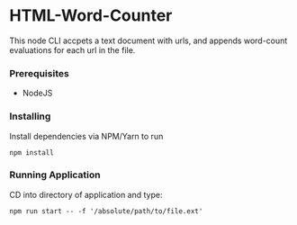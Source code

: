 # HTML-Word-Counter

This node CLI accpets a text document with urls, and appends word-count evaluations for each url in the file.

### Prerequisites

- NodeJS

### Installing

Install dependencies via NPM/Yarn to run

```
npm install
```

### Running Application

CD into directory of application and type:

```
npm run start -- -f '/absolute/path/to/file.ext'
```
